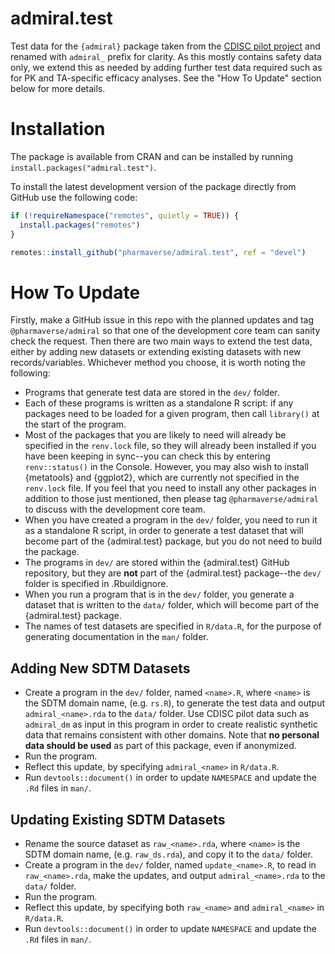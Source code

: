 # admiral.test

Test data for the `{admiral}` package taken from the [CDISC pilot project](https://github.com/cdisc-org/sdtm-adam-pilot-project) and renamed with `admiral_` prefix for clarity.
As this mostly contains safety data only, we extend this as needed by adding further test data required such as for PK and TA-specific efficacy analyses.
See the "How To Update" section below for more details.

# Installation

The package is available from CRAN and can be installed by running `install.packages("admiral.test")`.

To install the latest development version of the package directly from GitHub use the following code:

``` r
if (!requireNamespace("remotes", quietly = TRUE)) {
  install.packages("remotes")
}

remotes::install_github("pharmaverse/admiral.test", ref = "devel")
```

# How To Update

Firstly, make a GitHub issue in this repo with the planned updates and tag `@pharmaverse/admiral` so that one of the development core team can sanity check the request. Then there are two main ways to extend the test data, either by adding new datasets or extending existing datasets with new records/variables. Whichever method you choose, it is worth noting the following:

-   Programs that generate test data are stored in the `dev/` folder.
-   Each of these programs is written as a standalone R script: if any packages need to be loaded for a given program, then call `library()` at the start of the program.
-   Most of the packages that you are likely to need will already be specified in the `renv.lock` file, so they will already been installed if you have been keeping in sync--you can check this by entering `renv::status()` in the Console. However, you may also wish to install {metatools} and {ggplot2}, which are currently not specified in the `renv.lock` file. If you feel that you need to install any other packages in addition to those just mentioned, then please tag `@pharmaverse/admiral` to discuss with the development core team.
-   When you have created a program in the `dev/` folder, you need to run it as a standalone R script, in order to generate a test dataset that will become part of the {admiral.test} package, but you do not need to build the package.
-   The programs in `dev/` are stored within the {admiral.test} GitHub repository, but they are **not** part of the {admiral.test} package--the `dev/` folder is specified in .Rbuildignore.
-   When you run a program that is in the `dev/` folder, you generate a dataset that is written to the `data/` folder, which will become part of the {admiral.test} package.
-   The names of test datasets are specified in `R/data.R`, for the purpose of generating documentation in the `man/` folder.

## Adding New SDTM Datasets

-   Create a program in the `dev/` folder, named `<name>.R`, where `<name>` is the SDTM domain name, (e.g. `rs.R`), to generate the test data and output `admiral_<name>.rda` to the `data/` folder. Use CDISC pilot data such as `admiral_dm` as input in this program in order to create realistic synthetic data that remains consistent with other domains. Note that **no personal data should be used** as part of this package, even if anonymized.
-   Run the program.
-   Reflect this update, by specifying `admiral_<name>` in `R/data.R`.
-   Run `devtools::document()` in order to update `NAMESPACE` and update the `.Rd` files in `man/`.

## Updating Existing SDTM Datasets

-   Rename the source dataset as `raw_<name>.rda`, where `<name>` is the SDTM domain name, (e.g. `raw_ds.rda`), and copy it to the `data/` folder.
-   Create a program in the `dev/` folder, named `update_<name>.R`, to read in `raw_<name>.rda`, make the updates, and output `admiral_<name>.rda` to the `data/` folder.
-   Run the program.
-   Reflect this update, by specifying both `raw_<name>` and `admiral_<name>` in `R/data.R`.
-   Run `devtools::document()` in order to update `NAMESPACE` and update the `.Rd` files in `man/`.
